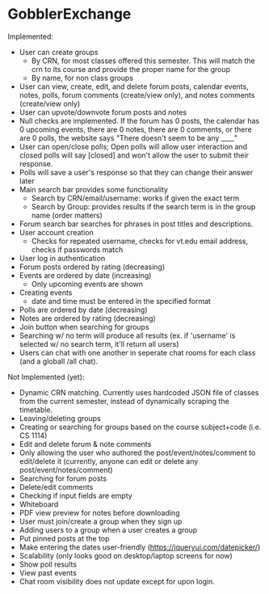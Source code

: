 # GobblerExchange

Implemented:
- User can create groups
  - By CRN, for most classes offered this semester. This will match the crn to its course and provide the proper name for the group
  - By name, for non class groups
- User can view, create, edit, and delete forum posts, calendar events, notes, polls, forum comments (create/view only), and notes comments (create/view only)
- User can upvote/downvote forum posts and notes
- Null checks are implemented. If the forum has 0 posts, the calendar has 0 upcoming events, there are 0 notes, there are 0 comments, or there are 0 polls, the website says "There doesn't seem to be any ____"
- User can open/close polls; Open polls will allow user interaction and closed polls will say [closed] and won't allow the user to submit their response.
- Polls will save a user's response so that they can change their answer later
- Main search bar provides some functionality
    - Search by CRN/email/username: works if given the exact term
    - Search by Group: provides results if the search term is in the group name (order matters)
- Forum search bar searches for phrases in post titles and descriptions.
- User account creation
  - Checks for repeated username, checks for vt.edu email address, checks if passwords match
- User log in authentication
- Forum posts ordered by rating (decreasing)
- Events are ordered by date (increasing)
    - Only upcoming events are shown
- Creating events
    - date and time must be entered in the specified format
- Polls are ordered by date (decreasing)
- Notes are ordered by rating (decreasing)
- Join button when searching for groups
- Searching w/ no term will produce all results (ex. if 'username' is selected w/ no search term, it'll return all users)
- Users can chat with one another in seperate chat rooms for each class (and a globall /all chat).

Not Implemented (yet):
- Dynamic CRN matching. Currently uses hardcoded JSON file of classes from the current semester, instead of dynamically scraping the timetable.
- Leaving/deleting groups
- Creating or searching for groups based on the course subject+code (i.e. CS 1114)
- Edit and delete forum & note comments
- Only allowing the user who authored the post/event/notes/comment to edit/delete it (currently, anyone can edit or delete any post/event/notes/comment)
- Searching for forum posts
- Delete/edit comments
- Checking if input fields are empty
- Whiteboard
- PDF view preview for notes before downloading
- User must join/create a group when they sign up
- Adding users to a group when a user creates a group
- Put pinned posts at the top
- Make entering the dates user-friendly (https://jqueryui.com/datepicker/)
- Scalability (only looks good on desktop/laptop screens for now)
- Show poll results
- View past events
- Chat room visibility does not update except for upon login.
